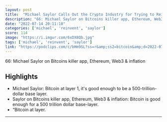 ```yaml
---
layout: post
title:  "Michael Saylor Calls Out the Crypto Industry for Trying to Reinvent the Wheel. “Bitcoin at layer 1, it's good enough to be a 500-trillion-dollar base layer.”"
description: "66: Michael Saylor on Bitcoins killer app, Ethereum, Web3 & inflation"
date: "2022-07-14 20:11:18"
categories: ['michael', 'reinvent', 'saylor']
score: 114
image: "https://i.imgur.com/6xDX8Qb.jpg"
tags: ['michael', 'reinvent', 'saylor']
link: "https://podclips.com/c/bHm9SL?ss=r&amp;ss2=bitcoin&amp;d=2022-07-14"
---
```


66: Michael Saylor on Bitcoins killer app, Ethereum, Web3 & inflation

## Highlights

- Michael Saylor: Bitcoin at layer 1, it's good enough to be a 500-trillion-dollar base layer.
- Saylor on Bitcoins killer app, Ethereum, Web3 & inflation: Bitcoin is good enough for a 500 trillion dollar base-layer.
- “Bitcoin at layer.

---
